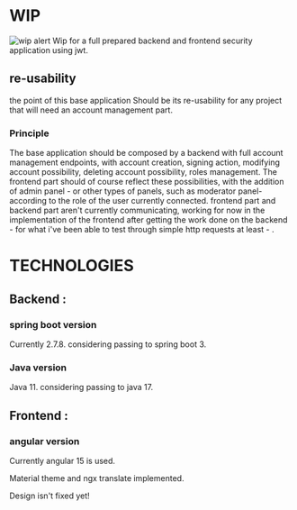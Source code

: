 # WIP
![wip alert](https://julienmorales.com/assets/img/portfolio/portfoliodetails/wip/wip.png)
Wip for a full prepared backend and frontend security application using jwt.

## re-usability

the point of this base application Should be its re-usability for any project that will need an account management part.

### Principle

The base application should be composed by a backend with full account management endpoints, with account creation,
signing action, modifying account possibility, deleting account possibility, roles management.
The frontend part should of course reflect these possibilities, with the addition of admin panel - or other types of
panels, such as moderator panel- according to the role of the user currently connected.
frontend part and backend part aren't currently communicating, working for now in the implementation of the frontend
after getting the work done on the backend - for what i've been able to test through simple http requests at least - .

# TECHNOLOGIES

## Backend :

### spring boot version

Currently 2.7.8. considering passing to spring boot 3.

### Java version
Java 11. considering passing to java 17.

## Frontend :

### angular version
Currently angular 15 is used.

Material theme and ngx translate implemented.

Design isn't fixed yet! 
